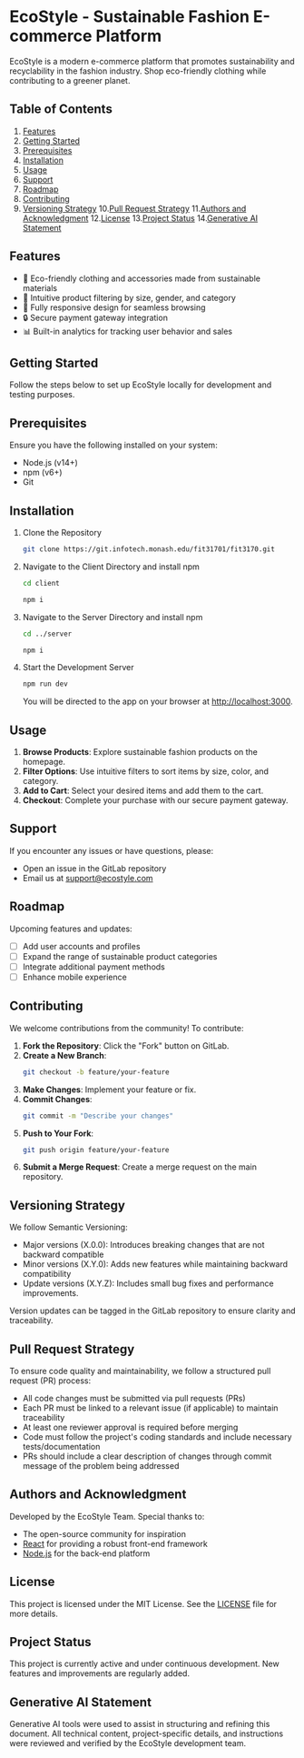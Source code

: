 # EcoStyle - Sustainable Fashion E-commerce Platform

EcoStyle is a modern e-commerce platform that promotes sustainability and recyclability in the fashion industry. Shop eco-friendly clothing while contributing to a greener planet.

## Table of Contents

1. [Features](#features)
2. [Getting Started](#getting-started)
3. [Prerequisites](#prerequisites)
4. [Installation](#installation)
5. [Usage](#usage)
6. [Support](#support)
7. [Roadmap](#roadmap)
8. [Contributing](#contributing)
9. [Versioning Strategy](#versioning-strategy)
10.[Pull Request Strategy](#pull-request-strategy)
11.[Authors and Acknowledgment](#authors-and-acknowledgment)
12.[License](#license)
13.[Project Status](#project-status)
14.[Generative AI Statement](#generative-ai)

## Features

- 🌿 Eco-friendly clothing and accessories made from sustainable materials
- 🛒 Intuitive product filtering by size, gender, and category
- 📱 Fully responsive design for seamless browsing
- 🔒 Secure payment gateway integration
- 📊 Built-in analytics for tracking user behavior and sales

## Getting Started

Follow the steps below to set up EcoStyle locally for development and testing purposes.

## Prerequisites

Ensure you have the following installed on your system:

- Node.js (v14+)
- npm (v6+)
- Git

## Installation

1. Clone the Repository

   ```bash
   git clone https://git.infotech.monash.edu/fit31701/fit3170.git
   ```

2. Navigate to the Client Directory and install npm

   ```bash
   cd client
   ```

   ```bash
   npm i
   ```

3. Navigate to the Server Directory and install npm

   ```bash
   cd ../server
   ```

   ```bash
   npm i
   ```

4. Start the Development Server

   ```bash
   npm run dev
   ```

   You will be directed to the app on your browser at [http://localhost:3000](http://localhost:3000).

## Usage

1. **Browse Products**: Explore sustainable fashion products on the homepage.
2. **Filter Options**: Use intuitive filters to sort items by size, color, and category.
3. **Add to Cart**: Select your desired items and add them to the cart.
4. **Checkout**: Complete your purchase with our secure payment gateway.

## Support

If you encounter any issues or have questions, please:

- Open an issue in the GitLab repository
- Email us at [support@ecostyle.com](mailto:support@ecostyle.com)

## Roadmap

Upcoming features and updates:

- [ ] Add user accounts and profiles
- [ ] Expand the range of sustainable product categories
- [ ] Integrate additional payment methods
- [ ] Enhance mobile experience

## Contributing

We welcome contributions from the community! To contribute:

1. **Fork the Repository**: Click the "Fork" button on GitLab.
2. **Create a New Branch**:
   ```bash
   git checkout -b feature/your-feature
   ```
3. **Make Changes**: Implement your feature or fix.
4. **Commit Changes**:
   ```bash
   git commit -m "Describe your changes"
   ```
5. **Push to Your Fork**:
   ```bash
   git push origin feature/your-feature
   ```
6. **Submit a Merge Request**: Create a merge request on the main repository.

## Versioning Strategy

We follow Semantic Versioning:

- Major versions (X.0.0): Introduces breaking changes that are not backward compatible
- Minor versions (X.Y.0): Adds new features while maintaining backward compatibility
- Update versions (X.Y.Z): Includes small bug fixes and performance improvements.

Version updates can be tagged in the GitLab repository to ensure clarity and traceability.

## Pull Request Strategy

To ensure code quality and maintainability, we follow a structured pull request (PR) process:

- All code changes must be submitted via pull requests (PRs)
- Each PR must be linked to a relevant issue (if applicable) to maintain traceability
- At least one reviewer approval is required before merging
- Code must follow the project's coding standards and include necessary tests/documentation
- PRs should include a clear description of changes through commit message of the problem being addressed

## Authors and Acknowledgment

Developed by the EcoStyle Team. Special thanks to:

- The open-source community for inspiration
- [React](https://reactjs.org/) for providing a robust front-end framework
- [Node.js](https://nodejs.org/) for the back-end platform

## License

This project is licensed under the MIT License. See the [LICENSE](LICENSE) file for more details.

## Project Status

This project is currently active and under continuous development. New features and improvements are regularly added.

## Generative AI Statement

Generative AI tools were used to assist in structuring and refining this document. All technical content, project-specific details, and instructions were reviewed and verified by the EcoStyle development team.
